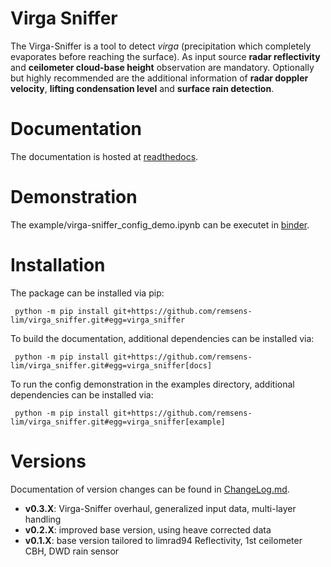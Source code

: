 # Virga Sniffer
The Virga-Sniffer is a tool to detect *virga* (precipitation which completely evaporates before reaching the surface).
As input source **radar reflectivity** and **ceilometer cloud-base height** observation are mandatory. Optionally but highly recommended are the additional information of **radar doppler velocity**, **lifting condensation level** and **surface rain detection**.

# Documentation
The documentation is hosted at [readthedocs](https://virga-sniffer.readthedocs.io/en/latest/index.html).

# Demonstration
The example/virga-sniffer_config_demo.ipynb can be executet in 
[binder](https://mybinder.org/v2/gh/remsens-lim/virga_sniffer/main?filepath=example/virga-sniffer_config_demo.ipynb).

# Installation
The package can be installed via pip:
```
 python -m pip install git+https://github.com/remsens-lim/virga_sniffer.git#egg=virga_sniffer
```

To build the documentation, additional dependencies can be installed via:
```
 python -m pip install git+https://github.com/remsens-lim/virga_sniffer.git#egg=virga_sniffer[docs]
```

To run the config demonstration in the examples directory, additional dependencies can be installed via:
```
 python -m pip install git+https://github.com/remsens-lim/virga_sniffer.git#egg=virga_sniffer[example]
```

# Versions
Documentation of version changes can be found in [ChangeLog.md](ChangeLog.md).
- **v0.3.X**: Virga-Sniffer overhaul, generalized input data, multi-layer handling
- **v0.2.X**: improved base version, using heave corrected data
- **v0.1.X**: base version tailored to limrad94 Reflectivity, 1st ceilometer CBH, DWD rain sensor




